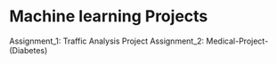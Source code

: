 # Machine learning Projects
Assignment_1: Traffic Analysis Project
Assignment_2: Medical-Project-(Diabetes)

